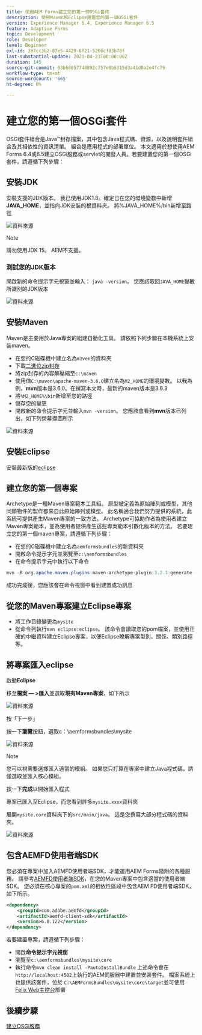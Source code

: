 ```yaml
---
title: 使用AEM Forms建立您的第一個OSGi套件
description: 使用Maven和Eclipse建置您的第一個OSGi套件
version: Experience Manager 6.4, Experience Manager 6.5
feature: Adaptive Forms
topic: Development
role: Developer
level: Beginner
exl-id: 307cc3b2-87e5-4429-8f21-5266cf03b78f
last-substantial-update: 2021-04-23T00:00:00Z
duration: 145
source-git-commit: 03b68057748892c757e0b5315d3a41d0a2e4fc79
workflow-type: tm+mt
source-wordcount: '665'
ht-degree: 0%

---
```


# 建立您的第一個OSGi套件

OSGi套件組合是Java™封存檔案，其中包含Java程式碼、資源，以及說明套件組合及其相依性的資訊清單。 組合是應用程式的部署單位。 本文適用於想使用AEM Forms 6.4或6.5建立OSGi服務或servlet的開發人員。若要建置您的第一個OSGi套件，請遵循下列步驟：


## 安裝JDK

安裝支援的JDK版本。 我已使用JDK1.8。確定已在您的環境變數中新增&#x200B;**JAVA_HOME**，並指向JDK安裝的根資料夾。
將%JAVA_HOME%/bin新增至路徑

![資料來源](assets/java-home.JPG)

>[!NOTE]
> 請勿使用JDK 15。 AEM不支援。

### 測試您的JDK版本

開啟新的命令提示字元視窗並輸入： `java -version`。 您應該取回`JAVA_HOME`變數所識別的JDK版本

![資料來源](assets/java-version.JPG)

## 安裝Maven

Maven是主要用於Java專案的組建自動化工具。 請依照下列步驟在本機系統上安裝maven。

* 在您的C磁碟機中建立名為`maven`的資料夾
* 下載[二進位zip封存](https://maven.apache.org/download.cgi)
* 將zip封存的內容解壓縮至`c:\maven`
* 使用值`C:\maven\apache-maven-3.6.0`建立名為`M2_HOME`的環境變數。 以我為例，**mvn**&#x200B;版本是3.6.0。在撰寫本文時，最新的maven版本是3.6.3
* 將`%M2_HOME%\bin`新增至您的路徑
* 儲存您的變更
* 開啟新的命令提示字元並輸入`mvn -version`。 您應該會看到&#x200B;**mvn**&#x200B;版本已列出，如下列熒幕擷圖所示

![資料來源](assets/mvn-version.JPG)


## 安裝Eclipse

安裝最新版的[eclipse](https://www.eclipse.org/downloads/)

## 建立您的第一個專案

Archetype是一種Maven專案範本工具組。 原型被定義為原始陣列或模型，其他同類物件的製作都來自此原始陣列或模型。 此名稱適合我們努力提供的系統，此系統可提供產生Maven專案的一致方法。 Archetype可協助作者為使用者建立Maven專案範本，並為使用者提供產生這些專案範本引數化版本的方法。
若要建立您的第一個maven專案，請遵循下列步驟：

* 在您的C磁碟機中建立名為`aemformsbundles`的新資料夾
* 開啟命令提示字元並瀏覽至`c:\aemformsbundles`
* 在命令提示字元中執行以下命令

```java
mvn -B org.apache.maven.plugins:maven-archetype-plugin:3.2.1:generate -D archetypeGroupId=com.adobe.aem -D archetypeArtifactId=aem-project-archetype -D archetypeVersion=36 -D appTitle="My Site" -D appId="mysite" -D groupId="com.mysite" -D aemVersion=6.5.13
```

成功完成後，您應該會在命令視窗中看到建置成功訊息

## 從您的Maven專案建立Eclipse專案

* 將工作目錄變更為`mysite`
* 從命令列執行`mvn eclipse:eclipse`。 該命令會讀取您的pom檔案，並使用正確的中繼資料建立Eclipse專案，以便Eclipse瞭解專案型別、關係、類別路徑等。

## 將專案匯入eclipse

啟動&#x200B;**Eclipse**

移至&#x200B;**檔案 — >匯入**&#x200B;並選取&#x200B;**現有Maven專案**，如下所示

![資料來源](assets/import-mvn-project.JPG)

按「下一步」

按一下&#x200B;**瀏覽**&#x200B;按鈕，選取c：\aemformsbundles\mysite

![資料來源](assets/mysite-eclipse-project.png)

>[!NOTE]
>您可以視需要選擇匯入適當的模組。 如果您只打算在專案中建立Java程式碼，請僅選取並匯入核心模組。

按一下&#x200B;**完成**&#x200B;以開始匯入程式

專案已匯入至Eclipse，而您看到許多`mysite.xxxx`資料夾

展開`mysite.core`資料夾下的`src/main/java`。 這是您撰寫大部分程式碼的資料夾。

![資料來源](assets/mysite-core-project.png)

## 包含AEMFD使用者端SDK

您必須在專案中加入AEMFD使用者端SDK，才能運用AEM Forms隨附的各種服務。 請參考[AEMFD使用者端SDK](https://mvnrepository.com/artifact/com.adobe.aemfd/aemfd-client-sdk)，在您的Maven專案中包含適當的使用者端SDK。 您必須在核心專案的`pom.xml`的相依性區段中包含AEM FD使用者端SDK，如下所示。

```xml
<dependency>
    <groupId>com.adobe.aemfd</groupId>
    <artifactId>aemfd-client-sdk</artifactId>
    <version>6.0.122</version>
</dependency>
```

若要建置專案，請遵循下列步驟：

* 開啟&#x200B;**命令提示字元視窗**
* 瀏覽至`c:\aemformsbundles\mysite\core`
* 執行命令`mvn clean install -PautoInstallBundle`
上述命令會在`http://localhost:4502`上執行的AEM伺服器中建置並安裝套件。 檔案系統上也提供該套件，位於
  `C:\AEMFormsBundles\mysite\core\target`並可使用[Felix Web主控台](http://localhost:4502/system/console/bundles)部署

## 後續步驟

[建立OSGi服務](./create-osgi-service.md)

